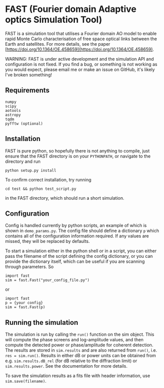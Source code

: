# FAST (Fourier domain Adaptive optics Simulation Tool)

FAST is a simulation tool that utilises a Fourier domain AO model to enable rapid Monte Carlo characterisation of free space optical links between the Earth and satellites. For more details, see the paper [https://doi.org/10.1364/OE.458659](https://doi.org/10.1364/OE.458659).

WARNING: FAST is under active development and the simulation API and configuration is not fixed. If you find a bug, or something is not working as you would expect, please email me or make an issue on GitHub, it's likely I've broken something! 

## Requirements
```
numpy
scipy 
aotools
astropy
tqdm
pyfftw (optional)
```

## Installation
FAST is pure python, so hopefully there is not anything to compile, just ensure that the FAST directory is on your `PYTHONPATH`, or navigate to the directory and run 

`python setup.py install`

To confirm correct installation, try running 

`cd test && python test_script.py`

in the FAST directory, which should run a short simulation. 

## Configuration
Config is handled currently by python scripts, an example of which is shown in `demo_params.py`. The config file should define a dictionary `p` which contains all of the configuration information required. If any values are missed, they will be replaced by defaults. 

To start a simulation either in the python shell or in a script, you can either pass the filename of the script defining the config dictionary, or you can provide the dictionary itself, which can be useful if you are scanning through parameters. So
```
import fast
sim = fast.Fast("your_config_file.py")
```
or 
```
import fast
p = {your config}
sim = fast.Fast(p)
```
## Running the simulation 
The simulation is run by calling the `run()` function on the sim object. This will compute the phase screens and log-amplitude values, and then compute the detected power or phase/amplitude for coherent detection. The results are stored in `sim.results` and are also returned from `run()`, i.e. `res = sim.run()`. Results in either dB or power units can be obtained from e.g. `sim.results.dB_rel` (for dB relative to the diffraction limit) or `sim.results.power`. See the documentation for more details.

To save the simulation results as a fits file with header information, use `sim.save(filename)`.